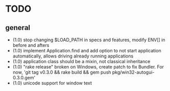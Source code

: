 TODO
====

general
-------

* (1.0) stop changing $LOAD_PATH in specs and features, modify ENV[] in before and afters
* (1.0) implement Application.find and add option to not start application automatically, allows driving already running applications
* (1.0) application class should be a mixin, not classical inheritance 
* (1.0) "rake release" broken on Windows, create patch to fix Bundler.  For now, 'git tag v0.3.0 && rake build && gem push pkg/win32-autogui-0.3.0.gem'
* (1.0) unicode support for window text
